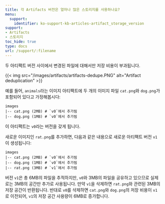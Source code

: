 ```yaml
---
title: 각 Artifacts 버전은 얼마나 많은 스토리지를 사용하나요?
menu:
  support:
    identifier: ko-support-kb-articles-artifact_storage_version
support:
- Artifacts
- 스토리지
toc_hide: true
type: docs
url: /support/:filename
---
```


두 아티팩트 버전 사이에서 변경된 파일에 대해서만 저장 비용이 부과됩니다.

{{< img src="/images/artifacts/artifacts-dedupe.PNG" alt="Artifact deduplication" >}}

예를 들어, `animals`라는 이미지 아티팩트에 두 개의 이미지 파일 `cat.png`와 `dog.png`가 포함되어 있다고 가정해봅시다:

```
images
|-- cat.png (2MB) # `v0`에서 추가됨
|-- dog.png (1MB) # `v0`에서 추가됨
```

이 아티팩트는 `v0`라는 버전을 갖게 됩니다.

새로운 이미지인 `rat.png`를 추가하면, 다음과 같은 내용으로 새로운 아티팩트 버전 `v1`이 생성됩니다:

```
images
|-- cat.png (2MB) # `v0`에서 추가됨
|-- dog.png (1MB) # `v0`에서 추가됨
|-- rat.png (3MB) # `v1`에서 추가됨
```

버전 `v1`은 총 6MB의 파일을 추적하지만, `v0`와 3MB의 파일을 공유하고 있으므로 실제로는 3MB의 공간만 추가로 사용됩니다. 만약 `v1`을 삭제하면 `rat.png`와 관련된 3MB의 저장 공간이 반환됩니다. 반대로 `v0`를 삭제하면 `cat.png`와 `dog.png`의 저장 비용이 `v1`로 이전되어, `v1`의 저장 공간 사용량이 6MB로 증가합니다.